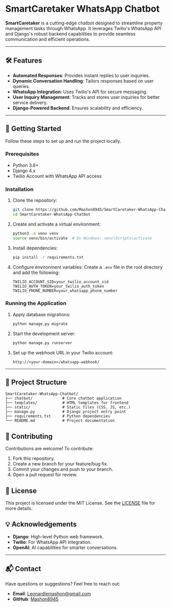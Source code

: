 
# SmartCaretaker WhatsApp Chatbot 

**SmartCaretaker** is a cutting-edge chatbot designed to streamline property management tasks through WhatsApp. It leverages Twilio's WhatsApp API and Django's robust backend capabilities to provide seamless communication and efficient operations.

---

## 🛠️ Features

- **Automated Responses**: Provides instant replies to user inquiries.
- **Dynamic Conversation Handling**: Tailors responses based on user queries.
- **WhatsApp Integration**: Uses Twilio's API for secure messaging.
- **User Inquiry Management**: Tracks and stores user inquiries for better service delivery.
- **Django-Powered Backend**: Ensures scalability and efficiency.

---

## 🚀 Getting Started

Follow these steps to set up and run the project locally.

### Prerequisites
- Python 3.8+
- Django 4.x
- Twilio Account with WhatsApp API access

### Installation

1. Clone the repository:
   ```bash
   git clone https://github.com/Mashon8945/SmartCaretaker-WhatsApp-Chatbot.git
   cd SmartCaretaker-WhatsApp-Chatbot
   ```

2. Create and activate a virtual environment:
   ```bash
   python3 -m venv venv
   source venv/bin/activate  # On Windows: venv\Scripts\activate
   ```

3. Install dependencies:
   ```bash
   pip install -r requirements.txt
   ```

4. Configure environment variables:
   Create a `.env` file in the root directory and add the following:
   ```env
   TWILIO_ACCOUNT_SID=your_twilio_account_sid
   TWILIO_AUTH_TOKEN=your_twilio_auth_token
   TWILIO_PHONE_NUMBER=your_whatsapp_phone_number
   ```

### Running the Application

1. Apply database migrations:
   ```bash
   python manage.py migrate
   ```

2. Start the development server:
   ```bash
   python manage.py runserver
   ```

3. Set up the webhook URL in your Twilio account:
   ```
   http://<your-domain>/whatsapp-webhook/
   ```

---

## 📂 Project Structure

```plaintext
SmartCaretaker-WhatsApp-Chatbot/
├── chatbot/             # Core chatbot application
├── templates/           # HTML templates for frontend
├── static/              # Static files (CSS, JS, etc.)
├── manage.py            # Django project entry point
├── requirements.txt     # Python dependencies
└── README.md            # Project documentation
```


## 🤝 Contributing

Contributions are welcome! To contribute:
1. Fork this repository.
2. Create a new branch for your feature/bug fix.
3. Commit your changes and push to your branch.
4. Open a pull request for review.


## 📜 License

This project is licensed under the MIT License. See the [LICENSE](LICENSE) file for more details.


## 💡 Acknowledgements

- **Django**: High-level Python web framework.
- **Twilio**: For WhatsApp API integration.
- **OpenAI**: AI capabilities for smarter conversations.

---

## 📬 Contact

Have questions or suggestions? Feel free to reach out:
- **Email**: [Leonardlemashon@gmail.com](mailto:Leonardlemashon@gmail.com)
- **GitHub**: [Mashon8945](https://github.com/Mashon8945)

